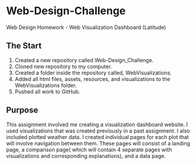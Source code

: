 # Web-Design-Challenge
 Web Design Homework - Web Visualization Dashboard (Latitude)
## The Start ##
1) Created a new repository called Web-Design_Challenge.
2) Cloned new repository to my computer.
3) Created a folder inside the repository called, WebVisualizations.
4) Added all html files, assets, resources, and visualizations to the WebVisualizations folder.
5) Pushed all work to GitHub.

## Purpose

This assignment involved me creating a visualization dashboard website. I used visualizations
that was created previously in a past assignment. I also included plotted weather data. I created
individual pages for each plot that will involve navigation between them.  These pages will 
consist of a landing page, a comparison page( which will contain 4 separate pages with 
visualizations and corresponding explanations), and a data page. 


